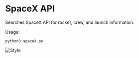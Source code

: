 # SpaceX API
Searches SpaceX API for rocket, crew, and launch information. 

Usage:

    python3 spaceX.py

![Style](https://media.giphy.com/media/l1VEBYpull9kuRCXmZ/source.gif)
